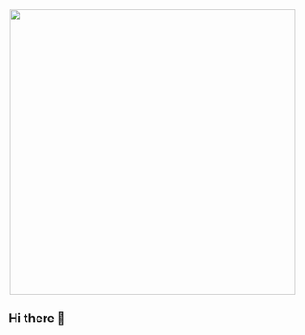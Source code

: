 <div align="center">
  <img height="500" src="https://i.ibb.co.com/v2vkp96/banner-Img1.png"  />
</div>

###

<p align="left"></p>

###

###

<p align="left"></p>


## Hi there 👋

<!--
**Soraiya11-7/Soraiya11-7** is a ✨ _special_ ✨ repository because its `README.md` (this file) appears on your GitHub profile.

Here are some ideas to get you started:

- 🔭 I’m currently working on ...
- 🌱 I’m currently learning ...
- 👯 I’m looking to collaborate on ...
- 🤔 I’m looking for help with ...
- 💬 Ask me about ...
- 📫 How to reach me: ...
- 😄 Pronouns: ...
- ⚡ Fun fact: ...
-->
